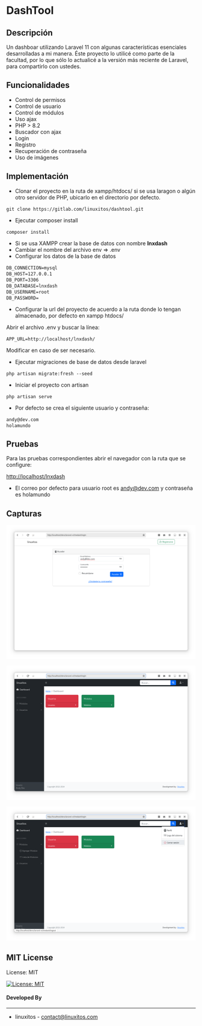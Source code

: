 # DashTool



## Descripción

Un dashboar utilizando Laravel 11 con algunas características esenciales desarrolladas a mi manera. Éste proyecto lo utilicé como parte de la facultad, por lo que sólo lo actualicé a la versión más reciente de Laravel, para compartirlo con ustedes.

## Funcionalidades

- Control de permisos
- Control de usuario
- Control de módulos
- Uso ajax
- PHP > 8.2
- Buscador con ajax
- Login
- Registro
- Recuperación de contraseña
- Uso de imágenes

## Implementación
- Clonar el proyecto en la ruta de xampp/htdocs/ si se usa laragon o algún otro servidor de PHP, ubicarlo en el directorio por defecto.

```
git clone https://gitlab.com/linuxitos/dashtool.git
```

- Ejecutar composer install

```
composer install
```

- Si se usa XAMPP crear la base de datos con nombre **lnxdash**
- Cambiar el nombre del archivo env => .env
- Configurar los datos de la base de datos

```
DB_CONNECTION=mysql
DB_HOST=127.0.0.1
DB_PORT=3306
DB_DATABASE=lnxdash
DB_USERNAME=root
DB_PASSWORD=
```

- Configurar la url del proyecto de acuerdo a la ruta donde lo tengan almacenado, por defecto en xampp htdocs/

Abrir el archivo .env y buscar la línea:

```
APP_URL=http://localhost/lnxdash/
```

Modificar en caso de ser necesario.


- Ejecutar migraciones de base de datos desde laravel

```
php artisan migrate:fresh --seed
```

-  Iniciar el proyecto con artisan

```
php artisan serve
```
- Por defecto se crea el siguiente usuario y contraseña:

```
andy@dev.com
holamundo
```

## Pruebas
Para las pruebas correspondientes abrir el navegador con la ruta que se configure:

<http://localhost/lnxdash>

* El correo por defecto para usuario root es andy@dev.com y contraseña es holamundo

## Capturas

![alt tag](1.png)

![alt tag](2.png)

![alt tag](3.png)

## MIT License

License: MIT

[![License: MIT](https://img.shields.io/badge/License-MIT-yellow.svg)](https://opensource.org/licenses/MIT)

#### Developed By
----------------
 * linuxitos - <contact@linuxitos.com>